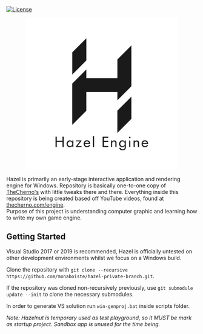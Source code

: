 [![License](https://img.shields.io/badge/License-Apache%202.0-blue.svg)](https://github.com/monaboiste/hazel-private-branch/blob/master/LICENSE)

<p align="center">
	<img src="branding/hazel_logo.png" width="400">
</p>

Hazel is primarily an early-stage interactive application and rendering engine for Windows. Repository is basically one-to-one copy of [TheCherno's](https://github.com/TheCherno/Hazel) with little tweaks there and there.
Everything inside this repository is being created based off YouTube videos, found at [thecherno.com/engine](https://thecherno.com/engine).  
Purpose of this project is understanding computer graphic and learning how to write my own game engine.

## Getting Started
Visual Studio 2017 or 2019 is recommended, Hazel is officially untested on other development environments whilst we focus on a Windows build.

Clone the repository with `git clone --recursive https://github.com/monaboiste/hazel-private-branch.git`.

If the repository was cloned non-recursively previously, use `git submodule update --init` to clone the necessary submodules.

In order to generate VS solution run `win-genproj.bat` inside scripts folder.

*Note: Hazelnut is temporary used as test playground, so it MUST be mark as startup project. Sandbox app is unused for the time being.*